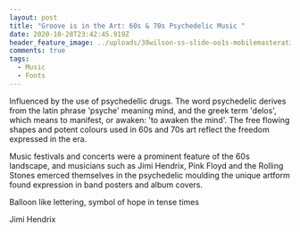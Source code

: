 ```yaml
---
layout: post
title: "Groove is in the Art: 60s & 70s Psychedelic Music "
date: 2020-10-28T23:42:45.919Z
header_feature_image: ../uploads/30wilson-ss-slide-oo1s-mobilemasterat3x.jpg
comments: true
tags:
  - Music
  - Fonts
---
```

Influenced by the use of psychedellic drugs. The word psychedelic derives from the latin phrase 'psyche' meaning mind, and the greek term 'delos', which means to manifest, or awaken: 'to awaken the mind'. The free flowing shapes and potent colours used in 60s and 70s art reflect the freedom expressed in the era. 

Music festivals and concerts were a prominent feature of the 60s landscape, and musicians such as Jimi Hendrix, Pink Floyd and the Rolling Stones emerced themselves in the psychedelic moulding the unique artform found expression in band posters and album covers.



 Balloon like lettering, symbol of hope in tense times 

Jimi Hendrix